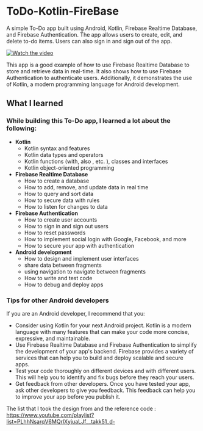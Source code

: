 # ToDo-Kotlin-FireBase
A simple To-Do app built using Android, Kotlin, Firebase Realtime Database, and Firebase Authentication. The app allows users to create, edit, and delete to-do items. Users can also sign in and sign out of the app.

[![Watch the video](https://img.youtube.com/vi/9MHPoUFoMYo/0.jpg)](https://www.youtube.com/shorts/9MHPoUFoMYo)

This app is a good example of how to use Firebase Realtime Database to store and retrieve data in real-time. It also shows how to use Firebase Authentication to authenticate users. Additionally, it demonstrates the use of Kotlin, a modern programming language for Android development.
## What I learned
### While building this To-Do app, I learned a lot about the following:

- **Kotlin**
    - Kotlin syntax and features
    - Kotlin data types and operators
    - Kotlin functions (with, also , etc. ), classes and interfaces 
    - Kotlin object-oriented programming
- **Firebase Realtime Database**
    - How to create a database
    - How to add, remove, and update data in real time
    - How to query and sort data
    - How to secure data with rules
    - How to listen for changes to data
- **Firebase Authentication**
    - How to create user accounts
    - How to sign in and sign out users
    - How to reset passwords
    - How to implement social login with Google, Facebook, and more
    - How to secure your app with authentication
- **Android development**
    - How to design and implement user interfaces
    - share data between fragments
    - using navigation to navigate between fragments
    - How to write and test code
    - How to debug and deploy apps

### **Tips for other Android developers**

If you are an Android developer, I recommend that you:

- Consider using Kotlin for your next Android project. Kotlin is a modern language with many features that can make your code more concise, expressive, and maintainable.
- Use Firebase Realtime Database and Firebase Authentication to simplify the development of your app's backend. Firebase provides a variety of services that can help you to build and deploy scalable and secure apps.
- Test your code thoroughly on different devices and with different users. This will help you to identify and fix bugs before they reach your users.
- Get feedback from other developers. Once you have tested your app, ask other developers to give you feedback. This feedback can help you to improve your app before you publish it.

The list that I took the design from and the reference code : https://www.youtube.com/playlist?list=PLhhNsarqV6MQrlXyjuaLJf__takk51_d-
